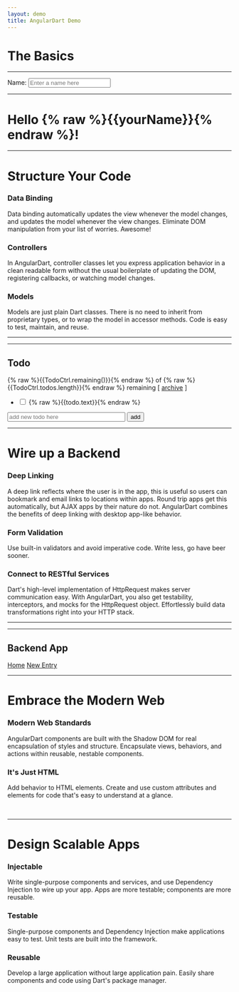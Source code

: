 ```yaml
---
layout: demo
title: AngularDart Demo
---
```


<h1 id="the-basics">The Basics</h1>
<div class="row example">
  <div class="col-md-8 app-source" app-source="hello.html hello.dart"
       annotate="hello.annotation"></div>
  <hr class="spacer" />
  <div class="col-md-4">
    <span hint></span>
    <span class="pull-right" js-fiddle="hello.html"
          style="display: none;"></span>
    <div class="tabs-spacer"></div>
    <div class="well" ng-non-bindable>
      <div class="angular-dart-example" id="hello-app">
        <label>Name:</label>
        <input type="text" ng-model="yourName"
               placeholder="Enter a name here">
        <hr>
        <h1 ng-cloak>Hello {% raw %}{{yourName}}{% endraw %}!</h1>
      </div><!-- /#hello-app -->
    </div><!-- .well -->
  </div><!-- .col-md-4 -->
</div><!-- .row -->

<hr class="shield" />

<h1 id="add-some-control">Structure Your Code</h1>
<div class="row">
  <div class="col-md-4">
    <h3>Data Binding</h3>
    <p>
      Data binding automatically updates the view whenever the model
      changes, and updates the model whenever the view changes.
      Eliminate DOM manipulation from your list of worries. Awesome!
    </p>
  </div>
  <div class="col-md-4">
    <h3>Controllers</h3>
    <p>
      In AngularDart, controller classes let you express application
      behavior in a clean readable form without the usual boilerplate of
      updating the DOM, registering callbacks, or watching model changes.
    </p>
  </div>
  <div class="col-md-4">
    <h3>Models</h3>
    <p>
      Models are just plain Dart classes. There is no need to inherit from
      proprietary types, or to wrap the model in accessor methods. Code is
      easy to test, maintain, and reuse.
    </p>
  </div><!-- /.col-md-4 -->
</div><!-- /.row -->

<hr class="spacer" />

<div class=" row example">
  <div class="col-md-8 app-source" app-source="todo.html todo.dart todo.css"
       annotate="todo.annotation"></div>
  <hr class="spacer" />
  <div class="col-md-4">
    <span hint></span>
    <span class="pull-right" js-fiddle="todo.html todo.dart todo.css"
          style="display: none;"></span>
    <div class="tabs-spacer"></div>
    <div class="well" ng-non-bindable>
      <h2>Todo</h2>
      <div class="angular-dart-example" todo-list id="todo-app" ng-cloak>
        <span>{% raw %}{{TodoCtrl.remaining()}}{% endraw %} of {% raw %}{{TodoCtrl.todos.length}}{% endraw %} remaining</span>
        [ <a href="" ng-click="TodoCtrl.archive()">archive</a> ]
        <ul class="unstyled">
          <li ng-repeat="todo in TodoCtrl.todos">
            <input type="checkbox" ng-model="todo.done">
            <span class="done-{% raw %}{{todo.done}}{% endraw %}">{% raw %}{{todo.text}}{% endraw %}</span>
          </li>
        </ul>
        <form ng-submit="TodoCtrl.addTodo()">
          <input type="text" ng-model="TodoCtrl.todoText"  size="30"
                 placeholder="add new todo here">
          <input class="btn btn-primary btn-small" type="submit" value="add">
        </form>
      </div><!-- /.angular-dart-example -->
    </div><!-- /.well -->
  </div><!-- /.col-md-4 -->
</div><!-- /.row -->

<div class="modal hide fade" style="display: none;" id="videoModal">
  <div class="modal-header">
    <a class="close" data-dismiss="modal">×</a>
    <h3>Build Single-Page Apps</h3>
  </div><!-- /.modal-header -->
  <div class="modal-body">
  </div><!-- /.modal-body -->
</div><!-- /.modal -->

<hr class="shield" />

<h1 id="wire-up-a-backend">Wire up a Backend</h1>
<div class="row">
  <div class="col-md-4">
    <h3>Deep Linking</h3>
    <p>
      A deep link reflects where the user is in the app, this is useful so
      users can bookmark and email links to locations within apps. Round
      trip apps get this automatically, but AJAX apps by their nature do
      not. AngularDart combines the benefits of deep linking with desktop
      app-like behavior.
    </p>
  </div>
  <div class="col-md-4">
    <h3>Form Validation</h3>
    <p>
      Use built-in validators and avoid imperative code. Write less, go
      have beer sooner.
    </p>
  </div>
  <div class="col-md-4">
    <h3>Connect to RESTful Services</h3>
    <p>
      Dart's high-level implementation of HttpRequest makes server
      communication easy. With AngularDart, you also get testability,
      interceptors, and mocks for the HttpRequest object. Effortlessly
      build data transformations right into your HTTP stack.
    </p>
  </div>
</div>

<hr class="spacer" />

<div class="row example">
<div class="col-md-8 app-source"
     app-source="index.html backend.dart list.html new.html"></div>
<hr class="spacer" />
<div class="col-md-4">
  <span hint></span>
  <span class="pull-right"  resource="resource" module="classlist"></span>
  <div class="tabs-spacer"></div>
  <div class="well" ng-non-bindable>
    <h2>Backend App</h2>
    <div class="angular-dart-example" id="backend-app">
<nav>
<a href="/demo/">Home</a>
<a href="/demo/new">New Entry</a>
</nav>
<ng-view></ng-view>
      </div><!-- /.well -->
    </div><!-- /.col-md-4 -->
  </div><!-- /.row -->
</div>

  <hr class="shield" />

  <h1 id="create-components">Embrace the Modern Web</h1>
<div class="row">
<div class="col-md-4">
  <h3>Modern Web Standards</h3>
  <p>
      AngularDart components are built with the Shadow DOM for real
      encapsulation of styles and structure. Encapsulate views,
      behaviors, and actions within reusable, nestable components.
  </p>
</div>
<div class="col-md-4">
  <h3>It's Just HTML</h3>
  <p>
    Add behavior to HTML elements. Create and use custom attributes and
    elements for code that's easy to understand at a glance.
  </p>
</div>
<div class="col-md-4"> &nbsp; </div>
</div>

<!--<div class="row example">TODO: Add code for example illustrating component use?</div>-->

<hr class="shield" />

<h1 id="embed-and-inject">Design Scalable Apps</h1>
<div class="row">
  <div class="col-md-4">
    <h3>Injectable</h3>
    <p>
      Write single-purpose components and services, and use Dependency
      Injection to wire up your app. Apps are more testable; components
      are more reusable.
    </p>
  </div><!-- /.col-md-4 -->
  <div class="col-md-4">
    <h3>Testable</h3>
    <p>
      Single-purpose components and Dependency Injection make applications
      easy to test. Unit tests are built into the framework.
    </p>
  </div><!-- /.col-md-4 -->
  <div class="col-md-4">
    <h3>Reusable</h3>
    <p>
      Develop a large application without large application pain. Easily
      share components and code using Dart's package manager.
    </p>
  </div><!-- /.col-md-4 -->
</div><!-- /.row -->


<!-- JavaScript at the bottom for fast page loading -->
<!-- end scripts -->

<div class="hello-code">
<!-- ============== Hello ============== -->
<script type="text/ng-template" id="hello.html">
    <div>
        <label>Name:</label>
        <input type="text" ng-model="yourName"
               placeholder="Enter a name here">
        <hr>
        <h1 ng-cloak>Hello {% raw %}{{yourName}}{% endraw %}!</h1>
    </div>
</script>
<script id="hello.dart" type="text/dart">
import 'package:angular/angular.dart';
import 'package:angular/application_factory.dart';

main() {
  applicationFactory().run();
}
</script>
<script type="text/ng-template" id="hello.annotation">
{ "hello.html":
{ "ng-app": "Tells AngularDart to be active in this portion of the page. In this case the entire document."
, "ng-model": "This links the form and the model. This means that any changes to the control update the data in your model, and when you change the model it updates the control. Try it! Type in the control and see it update below."
, "{% raw %}{{yourName}}{% endraw %}": "The <code>{% raw %}{{ }}{% endraw %}</code> are a declarative way of specifying data binding locations in the HTML. AngularDart will automatically update this text whenever the <code>yourName</code> property changes."
}
}
</script>
</div>
<div class="todo-code">
<!-- ============== TODO ============== -->
<style type="text/css" id="todo.css">
  .done-true {
      text-decoration: line-through;
      color: grey;
  }
</style>
<script id="todo.dart" type="text/dart">
import 'package:angular/angular.dart';
import 'package:angular/application_factory.dart';

/* Use the Controller annotation to indicate that this class is an
 * Angular Directive. The compiler will instantiate the directive if
 * it finds it in the DOM.
 *
 * The selector field defines the CSS selector that will trigger the
 * directive. It can be any valid CSS selector which does not cross
 * element boundaries.
 *
 * The publishAs field specifies that the directive instance should be
 * assigned to the current scope under the name specified.
 *
 * The directive's public fields are available for data binding from the view.
 * Similarly, the directive's public methods can be invoked from the view.
 */
@Controller(
    selector: '[todo-list]',
    publishAs: 'TodoCtrl')
class TodoController {
  List<Todo> todos;
  String todoText;

  TodoController() {
    todos = [
        new Todo('learn angular', true),
        new Todo('build an angular app', false)
    ];
  }

  void addTodo() {
    todos.add(new Todo(todoText, false));
    todoText = '';
  }

  int remaining() {
    var count = 0;
    for (var i = 0; i < todos.length; i++) {
      count += todos[i].done ? 0 : 1;
    }
    return count;
  }

  void archive() {
    var oldTodos = todos;
    todos = [];
    for (var i = 0; i < oldTodos.length; i++) {
      if (!oldTodos[i].done)
        todos.add(oldTodos[i]);
    }
  }
}

class Todo {
  String text;
  bool done;

  Todo(this.text, this.done);
}

class TodoModule extends Module {
  TodoModule() {
    type(TodoController);
  }
}

main() {
  applicationFactory()
      .addModule(new TodoModule())
      .run();
}
</script>
<script type="text/ng-template" id="todo.html">
  <h2>Todo</h2>
  <div todo-list ng-cloak>
  <span>
    {% raw %}{{TodoCtrl.remaining()}}{% endraw %} of {% raw %}{{TodoCtrl.todos.length}}{% endraw %} remaining
  </span>
      [ <a href="" ng-click="TodoCtrl.archive()">archive</a> ]
      <ul class="unstyled">
          <li ng-repeat="todo in TodoCtrl.todos">
              <input type="checkbox" ng-model="todo.done">
              <span class="done-{% raw %}{{todo.done}}{% endraw %}">{% raw %}{{todo.text}}{% endraw %}</span>
          </li>
      </ul>
      <form ng-submit="TodoCtrl.addTodo()">
          <input type="text" ng-model="TodoCtrl.todoText"  size="30"
                 placeholder="add new todo here">
          <input class="btn-primary" type="submit" value="add">
      </form>
  </div>
</script>
<script type="text/ng-template" id="todo.annotation">
  { "todo.html":
  { "ng-app": "Tells AngularDart to be active in this portion of the page. In this case the entire document."
  , "angular.min.js": "Load AngularJS."
  , "todo.js": "Your behavior lives in JavaScript controllers."
  , "ng-controller": "The behavior of content under this element will be managed using the <code>TodoCtrl</code> class defined in <code>todo.js</code>."
  , "{% raw %}{{remaining()}}{% endraw %}": "The <code>{% raw %}{{ }}{% endraw %}</code> are a declarative way of specifying data binding locations in the HTML. AngularDart will automatically update this text whenever the <code>remaining()</code> function return value changes."
  , "ng-click": "Instead of registering event-handlers, you declare which method on the controller to call. Here clicking the link will call <code>archive()</code> method."
  , "ng-repeat": "Use <code>ng-repeat</code> to unroll a collection. Here, for every object in <code>todos</code>, AngularDart will create new copy of the <code>&lt;li&gt;</code> element. When objects are added to the <code>todos</code> collection the <code>ng-repeat</code> automatically adds new <code>&lt;li&gt;</code> elements into the DOM. Similarly when the objects are removed from <code>todos</code> then the corresponding <code>&lt;li&gt;</code> element is removed as well. This is one of the most versatile directives in AngularDart."
  , "ng-model": "This links the form and the model. This means that any changes to the control update the data in your model, and when you change the model it updates the control. AngularDart automatically copies the state of the checkbox into <code>todo.done</code>. Conversely, if you update <code>todo.done</code> you will see the checkbox respond accordingly."
  , "{% raw %}{{todo.done}}{% endraw %}": "To show strikethroughs for completed tasks we have created a CSS class <code>done-true</code>. When the <code>todo.done</code> is <code>true</code> the resulting CSS selector is <code>done-true</code> which then applies the strikethrough."
  , "ng-submit": "Intercepts form submission and instead calls <code>addTodo()</code>. Inside this method we read the <code>todoText</code> property and insert it into the <code>todos</code> collection."
  }

  , "todo.css":
  { ".done-true": "Add strikethrough decoration when the task is done."
  }

  , "todo.js":
  { "TodoCtrl": "The controller is the code behind the view. You can clearly see your application behavior because there is no DOM manipulation or framework specific boilerplate. Just simple, readable JavaScript."
  , "$scope": "<code>$scope</code> contains your model data. It is the glue between the controller and the view. The <code>$scope</code> is just one of the services that can be injected into the controller."
  , "todos": "We are creating the model with two initial todo items. Notice that a you simply assign your model to the <code>$scope</code> and AngularDart reflects the state in the UI automatically. The model data is a Plain-Old-JavaScript-Object no need to wrap it in proxy or accesses the property through special setter methods."
  , "addTodo": "We are assigning the behavior into the <code>$scope</code> so that the <code>ng-click</code> can invoke it."
  , "push": "This is unmodified <code>Array.push</code> method. Calling it updates the model, which then updates the view through data-binding. The <code>ng&ndash;repeat</code> is bound to this array. It automatically unrolls the array and adds the new DOM element into the view. (see <code>ng&ndash;repeat</code> in <code>index.html</code> tab.)"
  , "todoText": "Because of  bi-directional data-binding, the model is always up to date. This means that we can simply read the state of the user input. No need for registering callbacks, event listeners or using framework dependent API."
  , "''": "Writing to the form controls is just as easy. The data-binding will clear the control for us."
  , "remaining": "This is a computed property. No need to define its dependencies or worry about when it needs to be updated."
  , "[]": "You can replace the model with new instance at any time, without doing any special model listener registration."
  }
  }
</script>
</div>
<div class="classlist-code">
    <!-- ============== Classlist ============== -->
    <script id="backend.dart" type="text/dart">
import 'package:angular/angular.dart';
import 'package:angular/application_factory.dart';
import 'package:angular/routing/module.dart';
import 'package:firebase/firebase.dart';
import 'package:angularfire/angularfire.dart';

class BackendAppModule extends Module {
  BackendAppModule() {
    type(SystemPanelCtrl);
    type(NewEntryFormCtrl);
    type(FirebaseResultsAdapter);
    value(RouteInitializerFn, backendAppRouteInit);
  }
}

void backendAppRouteInit(Router router, ViewFactory view) {
  router.root
      ..addRoute(
          name: 'new',
          path: '/demo/new',
          enter: view('./new.html'))
      ..addRoute(
          defaultRoute: true,
          name: 'demohome',
          path: '/demo/',
          enter: view('./list.html'));
}

@Injectable()
class FirebaseResultsAdapter {
  static const String BASE = 'https://angular-dart-homepage.firebaseio.com/';
  AngularFire _results;

  FirebaseResultsAdapter() {
    Firebase fb = new Firebase(BASE);
    _results = new AngularFire(fb);
  }

  AngularFire get results =>  _results;
}

@Controller(
  selector: '[system-panel]',
  publishAs: 'panel')
class SystemPanelCtrl {
  final Scope scope;
  bool filterOn = false;
  List results;

  SystemPanelCtrl(RouteProvider routeProvider, this.scope,
                  FirebaseResultsAdapter adapter) {
    Map params = routeProvider.parameters;
    results = adapter.results.values;
  }
}

class SystemEntry {
  static Map<String, String> statusValues() => const {
    "functional"    : "Operations Normal!",
    "unpredictable" : "Runs OK ... Sometimes",
    "crashing"      : "Ughh? What's going on?",
    "offline"       : "Nope. It's not responding"
  };

  static Map<String, String> topicValues() => const {
    "webserver" : "Webserver",
    "db"        : "Database Engine",
    "billing"   : "Billing System",
    "coffee"    : "Coffee Machine"
  };

  String statusKey, topicKey, status, topic;

  SystemEntry(this.topicKey, this.statusKey) {
    topic  = SystemEntry.topicValues()[topicKey];
    status = SystemEntry.statusValues()[statusKey];
  }

  Map<String, String> export() => {
    'topicKey': topicKey,
    'topic': topic,
    'statusKey': statusKey,
    'status': status
  };
}

@Controller(
  selector: '[entry-form-ctrl]',
  publishAs: 'form')
class NewEntryFormCtrl {
  final Scope _scope;
  final NgForm _form;
  final Router _router;

  AngularFire _results;
  String topicKey;
  String statusKey;
  List statuses;
  List topics;

  NewEntryFormCtrl(this._router, this._scope, this._form,
                   FirebaseResultsAdapter adapter) {
    topics   = formatAsOptions(SystemEntry.topicValues());
    statuses = formatAsOptions(SystemEntry.statusValues());
    _results = adapter.results;
  }

  List formatAsOptions(Map items) {
    var options = [];
    items.forEach((value, title) {
      options.add({
        'value' : value,
        'title' : title
      });
    });
    return options;
  }

  submit() {
    SystemEntry entry = new SystemEntry(topicKey, statusKey);
    print(entry.export());
    _results.add(entry.export());
    _router.gotoUrl('home');
  }
}

main() {
  applicationFactory()
      .addModule(new BackendAppModule())
      .run();
}
    </script>
    <script type="text/ng-template" id="index.html">
      <nav>
        <a href="/">Home</a>
        <a href="/new">New Entry</a>
      </nav>
      <ng-view></ng-view>
    </script>
    <script type="text/ng-template" id="list.html">
      <div system-panel ng-cloak>
        <h2>Website Uptime Status</h2>
        <div ng-repeat="entry in panel.results">
          {% raw %}{{ $index + 1 }}{% endraw %}: {% raw %}{{ entry.$value.topic }}{% endraw %} - {% raw %}{{ entry.$value.status }}{% endraw %}
        </div>
      </div>
    </script>
    <script type="text/ng-template" id="new.html">
<form entry-form-ctrl ng-submit="form.submit()" novalidate ng-cloak>

  <div class="field">
    <label>Topic:</label>
    <select required ng-model="form.topicKey" required>
      <option ng-repeat="result in form.topics" value="{% raw %}{{ result['value'] }}{% endraw %}">
        {% raw %}{{ result['title'] }}{% endraw %}</option>
    </select>
  </div>

  <div class="field">
    <label>Status:</label>
    <select required ng-model="form.statusKey" required>
      <option ng-repeat="result in form.statuses" value="{% raw %}{{ result['value'] }}{% endraw %}">
        {% raw %}{{ result['title'] }}{% endraw %}</option>
    </select>
  </div>

  <nav>
    <input type="submit" />
  </nav>
</form>
</script>


<script type="text/ng-template" id="project.annotation">
    { "index.html":
    { "ng-app": "Tells AngularDart to be active in this portion of the page. In this case the entire document."
    , "classlist": "The <code>ng-app</code> activates the <code>classlist</code> module for this page region. This lets you have modules that run in different parts of the page."
    , "firebase/firebase.dart": "Load the Dart version of the Firebase SDK."
    , "firebase/angularFire.dart": "Load the AngularDart bindings for Firebase."
    , "classlist.dart": "The <code>classlist.dart</code> file contains the controllers which specify your application’s behavior."
    , "ng-view": "We’re marking this <code>&lt;div&gt;</code> as the place we’ll load partial pages or “views”. The surrounding page will stay static while we load changing UI into this section. In this case, we’ll be switching between a list of “projects” and the form to add new or edit existing “projects”."
    }
    , "classlist.dart":
    { "classlist": "This defines the <code>classlist</code> module. You use modules to configure existing services, and define new services, directives, filters, and so on. Here, we’ll set up ‘routes’ that map URLs to partials. AngularJS watches the browser location and automatically updates the partial when the URL changes."
    , "firebase": "Modules can depend on other modules. Here, <code>classlist</code> needs <code>firebase</code> which handles the persistence for this application."
    , "value": "Define a singleton object that can be injected into controllers and services."
    , "fbURL": "The URL to the firebase collection to which we want to bind."
    , "angularFireCollection": "A service provided by angularFire.dart for binding to a Firebase collection."
    , "config": "You use <code>config()</code> to configure existing services. Here, we’re configuring the <code>$routeProvider</code> responsible for mapping URL paths to partials."
    , "controller": "Define a controller function that can be attached to the DOM using <code>ng-controller</code> or to a view template by specifying it in the route configuration."
    , "when": "When the URL is <code>/</code> it will load <code>list.html</code> into the view and attach the <code>ListCtrl</code> controller. You can instantly get an overview of an app's structure by reading the route definitions."
    , "/edit/:projectId": "This route definition has a colon ':' in it. You use colons to make a component of the URL available to your controller. So now, <code>EditCtrl</code> can refer to the <code>projectId</code> property which tells it which project to edit."
    , "otherwise": "The <code>otherwise</code> route specifies which view to display when the URL doesn’t match any of the explicit routes. It’s the default."
    , "Projects": "<code>Projects</code> is an instance of <code>angularFireCollection</code>, and is defined in the <code>projects</code> module. It exposes method to add, remove and update projects in the collection. Its purpose is to abstract the server communication. This lets the controller focus on the behavior rather than the complexities of server access."
    , "$scope": "We can immediately assign the set of projects to our scope, and they will be displayed in the view."
    , "$timeout": "The callback for Projects.add is called asynchronously, and we have to use $timeout to ensure $location has the right context when it executes."
    , "$location": "You use the <code>$location</code> service to access the browser's location."
    , "angularFire": "The <code>angularFire</code> method binds a <code>Project</code> from the server to a local <code>$scope</code> variable, in this case, <code>remote</code>."
    , "path": "Use the <code>path</code> method to change the application's 'deep-linking' location. Changing the URL will automatically activate the new route, and transition the application to display that view -- in this case, the <code>/edit/</code> view."
    , "$routeParams": "Here, we ask AngularJS to inject the <code>$routeParams</code> service.  We use it to access the parameters extracted from the route path definitions."
    , "projectId": "This extracts the <code>projectId</code> from the URL. This allows the controller to use deep-linking information for processing."
    , "isClean": "Determines whether the user has modified the form. We use this information to enable the save button in the view."
    , "destroy": "Called when the user clicks the delete button in the view."
    , "save": "Called when the user clicks the save button in the view."
    , "null": "We can delete an object by simply setting its value to null."
    }
    }
</script>
</div>
<div class="tabs-code">
<!-- ============== Tabs ============== -->
<script id="components.js" type="text/dart">
  angular.module('components', [])

    .directive('tabs', function() {
      return {
        restrict: 'E',
        transclude: true,
        scope: {},
        controller: function($scope, $element) {
          var panes = $scope.panes = [];

          $scope.select = function(pane) {
            angular.forEach(panes, function(pane) {
              pane.selected = false;
            });
            pane.selected = true;
          }

          this.addPane = function(pane) {
            if (panes.length == 0) $scope.select(pane);
            panes.push(pane);
          }
        },
        template:
          '<div class="tabbable">' +
            '<ul class="nav nav-tabs">' +
              '<li ng-repeat="pane in panes" ng-class="{active:pane.selected}" ng-cloak>'+
                '<a href="" ng-click="select(pane)">{% raw %}{{pane.title}}{% endraw %}</a>' +
              '</li>' +
            '</ul>' +
            '<div class="tab-content" ng-transclude></div>' +
          '</div>',
        replace: true
      };
    })

    .directive('pane', function() {
      return {
        require: '^tabs',
        restrict: 'E',
        transclude: true,
        scope: { title: '@' },
        link: function(scope, element, attrs, tabsCtrl) {
          tabsCtrl.addPane(scope);
        },
        template:
          '<div class="tab-pane" ng-class="{active: selected}" ng-transclude>' +
          '</div>',
        replace: true
      };
    })
</script>
<script>
    angular.module('app-us', ['app', 'ngLocal.us']);
    angular.module('app-sk', ['app', 'ngLocal.sk']);
</script>
<script id="app.js" type="text/dart">
  angular.module('app', ['components'])

  .controller('BeerCounter', function($scope, $locale) {
    $scope.beers = [0, 1, 2, 3, 4, 5, 6];
    if ($locale.id == 'en-us') {
      $scope.beerForms = {
        0: 'no beers',
        one: '{} beer',
        other: '{} beers'
      };
    } else {
      $scope.beerForms = {
        0: 'žiadne pivo',
        one: '{} pivo',
        few: '{} pivá',
        other: '{} pív'
      };
    }
  });
</script>
<script type="text/ng-template" id="tabs.html">
    <tabs>
        <pane title="Localization" ng-cloak>
            Date: {% raw %}{{ '2012-04-01' | date:'fullDate' }}{% endraw %} <br>
            Currency: {% raw %}{{ 123456 | currency }}{% endraw %} <br>
            Number: {% raw %}{{ 98765.4321 | number }}{% endraw %} <br>
        </pane>
        <pane title="Pluralization">
            <div ng-controller="BeerCounter">
                <div ng-repeat="beerCount in beers">
                    <ng-pluralize count="beerCount" when="beerForms"></ng-pluralize>
                </div>
            </div>
        </pane>
    </tabs>
</script>
<script type="text/ng-template" id="tabs.annotation">
    { "tabs.html":
    { "\"app\"": "The <code>ng-app</code> activates the <code>app</code> module for this page region. The module contains the BeerCounter controller and has a dependency on the <code>components</code> module, which contains the HTML extension (directives) for <code>&lt;tabs&gt;</code> and <code>&lt;pane&gt;</code> components."
    , "tabs": "We've extended HTML's vocabulary with a custom <code>tabs</code> element. The <code>tabs</code> abstracts the complex HTML structure and behavior necessary for rendering of tabs. The result is a more readable view and very easily reusable syntax."
    , "pane": "Again, we've extended the HTML vocabulary with a custom <code>pane</code> element. The <code>pane</code> element renders the panes of each tab. The result is a more readable view."
    , "title": "Components can take input parameters in the form of HTML attributes. In this case the <code>title</code> attribute specifies the tab's text."
    , "Localization": "An example demonstrating localization features of AngularJS: date, number and currency formatting."
    , "Pluralization": "An example demonstrating pluralization features of AngularJS. Notice that that the plural form of 'beer' changes in 'SK' locale at zero, one, two, and five beers."
    , "BeerCounter": "We use the <code>BeerCounter</code> controller to set up counting rules depending on the locale."
    , "ng-pluralize": "The <code>ng-pluralize</code> directive selects the right plural format for each locale. Unlike English, other languages often have complex plural rules depending on the number of items involved."
    , "count": "Binds to the number property. The count becomes the selector for the plural form to choose."
    , "when": "Binds to pluralization rules. The rules are unique for each locale and language combination."
    }
    , "components.js":
    { "directive": "Use the module's <code>directive()</code> method to define new HTML vocabulary for our components. "
    , "tabs": "Define the <code>&lt;tabs&gt;</code> component."
    , "controller": "Just like with the application, the component can have a controller that provides the component's behavior."
    , "$element": "Current DOM element of the component."
    , "$scope": "Current scope of the component."
    , "select": "Publish a <code>select()</code> method which will be used by the view to switch between tabs."
    , "addPane": "Components often need to collaborate together as a unit. In our case the <code>&lt;pane&gt;</code> will use the <code>addPane()</code> method to be register itself with its <code>&lt;tabs&gt;</code> container."
    , "template": "The <code>template</code> is the HTML which needs to be rendered by the browser instead of the <code>&lt;tabs&gt;</code> placeholder. Notice that the HTML in this template can have other directives within it."
    , "restrict": "The <code>restrict</code> specifies the HTML format of the component. In this case the <code>&lt;tabs&gt;</code> must be an HTML element."
    , "ng-transclude": "Marks the location where the contents of the <code>&lt;tabs&gt;</code> element will be placed."
    , "transclude": "Specifies that when AngularJS replaces the <code>&lt;tabs&gt;</code> element with the expanded HTML that it should place the original content somewhere specified by an <code>ng-transclude</code> directive (see below)."
    , "scope": "Our component needs to have a private scope so that its view properties are not accidentally modified outside the <code>&lt;tabs&gt;</code>. If you do need to expose attributes, you can declare input/output attributes. See the <code>&lt;pane&gt;</code> component below for an example."
    , "replace": "Tells AngularJS that the original <code>&lt;tabs&gt;</code> element should be replaced with the <code>template</code> rather than appending to it."
    , "active": "We set the <code>active</code> CSS class to show the currently active tab."
    , "require": "Specify that the <code>&lt;pane&gt;</code> component must be inside a <code>&lt;tabs&gt;</code> component. This gives the <code>&lt;pane&gt;</code> component to access to the <code>&lt;tabs&gt;</code>' controller methods -- the <code>addPane()</code> method in this case."
    , "tabsCtrl": "As we've specified we <code>require</code> the <code>&lt;tabs&gt;</code> as our container, we get passed its controller instance."
    , "ng-click": "Select the clicked tab."
    , "bind": "Specifies how is the <code>title</code> attribute on the <code>&lt;pane&gt;</code> element interpreted. The <code>bind</code> strategy copies the interpolated value to <code>&lt;pane&gt;</code>'s scope. This makes <code>title</code> available for binding in <code>template</code>."
    }
    , "app.js":
    { "$locale": "The <code>$locale</code> service contains meta-data for the current locale. There are AngularJS locale modules available for each language locale combination."
    , "beers": "Set up beers counting array. We will iterate over this array and see how the 'beers' count gets rendered for each count."
    , "id": "Create different pluralization rules based on locale. In an actual app, one would load a different module which would contain translation as well as localization rules for each language."
    , "beerForms": "Pluralization rules for English."
    , "components": "The <code>app</code> module declares a dependency on the <code>components</code> module, which ensures that the directives in the <code>components</code> module are also loaded into the application."
    }
    }
</script>
</div>


<script src="https://ajax.googleapis.com/ajax/libs/jquery/1.7.1/jquery.min.js"></script>
<script src="//netdna.bootstrapcdn.com/bootstrap/3.1.0/js/bootstrap.min.js"></script>
<script src="../google-code-prettify/prettify.min.js"></script>
<link href="../google-code-prettify/prettify.css" type="text/css" rel="stylesheet">

<script>
    $().dropdown();
</script>
<script src="../js/homepage.js"></script>
<script src="https://ajax.googleapis.com/ajax/libs/angularjs/1.2.10/angular-resource.min.js"></script>
<script src="https://ajax.googleapis.com/ajax/libs/angularjs/1.2.10/angular-route.min.js"></script>

<script src="https://cdn.firebase.com/v0/firebase.js"></script>
<script src="http://firebase.github.io/angularFire/angularFire.js"></script>
<script src="http://code.angularjs.org/1.2.4/i18n/angular-locale_sk.js"></script>
<script src="http://code.angularjs.org/1.2.4/i18n/angular-locale_en-us.js"></script>
<script>
    angular.module('ngLocal.sk', [])._invokeQueue.push(angular.module('ngLocale')._invokeQueue[0]);
    angular.module('ngLocal.us', [])._invokeQueue.push(angular.module('ngLocale')._invokeQueue[0]);
    angular.bootstrap(document, ['ngRoute', 'homepage', 'ngLocal.us']);
</script>

<script type="text/javascript" src="https://apis.google.com/js/platform.js"></script>

<script type="application/dart" src="../dart/examples.dart"></script>
<script type="text/javascript" src="../dart/packages/browser/dart.js"></script>
<script type="text/javascript" src="../dart/packages/browser/interop.js"></script>